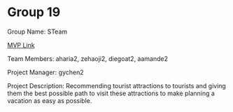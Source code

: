 # Group 19
Group Name: STeam

[MVP Link](https://docs.google.com/document/d/1fKt3dIWbXDXDxxa2TfQEufvZZMTLYHkJN-kwmsx7REc/edit?usp=sharing)

Team Members: aharia2, zehaoji2, diegoat2, aamande2

Project Manager: gychen2

Project Description: Recommending tourist attractions to tourists and giving them the best possible path to visit these attractions to make planning a vacation as easy as possible. 
